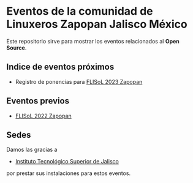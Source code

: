 # Eventos de la comunidad de Linuxeros Zapopan Jalisco México

Este repositorio sirve para mostrar los eventos relacionados al
**Open Source**.


## Indice de eventos próximos

* Registro de ponencias para [FLISoL 2023 Zapopan](/zapopan/FLISoL2023/README.md)

## Eventos previos

* [FLISoL 2022 Zapopan](/zapopan/FLISoL2022/README.md)

## Sedes

Damos las gracias a

* [Instituto Tecnológico Superior de Jalisco](https://www.tecmm.edu.mx/)

por prestar sus instalaciones para estos eventos.

<!-- modeline
 vi: ts=8 sw=4 sts=4 et spl=es spell
-->
